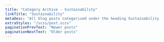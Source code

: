 ```yaml
---
title: "Category Archive - Sustainability"
linkTitle: "Sustainability"
metaDesc: "All blog posts categorised under the heading Sustainability. These are updated on a regular basis so do check back for updates."
extraStyles: "/scss/post.scss"
paginationPrevText: "Newer posts"
paginationNextText: "Older posts"
---
```

